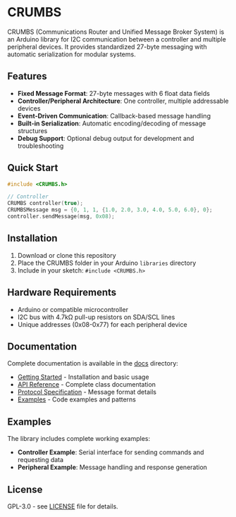 # CRUMBS

CRUMBS (Communications Router and Unified Message Broker System) is an Arduino library for I2C communication between a controller and multiple peripheral devices. It provides standardized 27-byte messaging with automatic serialization for modular systems.

## Features

- **Fixed Message Format**: 27-byte messages with 6 float data fields
- **Controller/Peripheral Architecture**: One controller, multiple addressable devices
- **Event-Driven Communication**: Callback-based message handling
- **Built-in Serialization**: Automatic encoding/decoding of message structures
- **Debug Support**: Optional debug output for development and troubleshooting

## Quick Start

```cpp
#include <CRUMBS.h>

// Controller
CRUMBS controller(true);
CRUMBSMessage msg = {0, 1, 1, {1.0, 2.0, 3.0, 4.0, 5.0, 6.0}, 0};
controller.sendMessage(msg, 0x08);
```

## Installation

1. Download or clone this repository
2. Place the CRUMBS folder in your Arduino `libraries` directory
3. Include in your sketch: `#include <CRUMBS.h>`

## Hardware Requirements

- Arduino or compatible microcontroller
- I2C bus with 4.7kΩ pull-up resistors on SDA/SCL lines
- Unique addresses (0x08-0x77) for each peripheral device

## Documentation

Complete documentation is available in the [docs](docs/) directory:

- [Getting Started](docs/getting-started.md) - Installation and basic usage
- [API Reference](docs/api-reference.md) - Complete class documentation
- [Protocol Specification](docs/protocol.md) - Message format details
- [Examples](docs/examples.md) - Code examples and patterns

## Examples

The library includes complete working examples:

- **Controller Example**: Serial interface for sending commands and requesting data
- **Peripheral Example**: Message handling and response generation

## License

GPL-3.0 - see [LICENSE](LICENSE) file for details.
